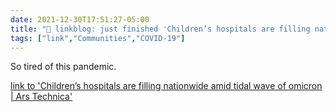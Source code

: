 ```yaml
---
date: 2021-12-30T17:51:27-05:00
title: "🔗 linkblog: just finished 'Children’s hospitals are filling nationwide amid tidal wave of omicron | Ars Technica'"
tags: ["link","Communities","COVID-19"]
---
```

So tired of this pandemic.
 
[link to 'Children’s hospitals are filling nationwide amid tidal wave of omicron | Ars Technica'](https://arstechnica.com/science/2021/12/childrens-hospitals-are-filling-nationwide-amid-tidal-wave-of-omicron/)
